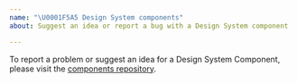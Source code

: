 ```yaml
---
name: "\U0001F5A5 Design System components"
about: Suggest an idea or report a bug with a Design System component

---
```


<!-- Click "Preview" for a nicer view! -->

To report a problem or suggest an idea for a Design System Component, please visit the [components repository](https://github.com/designsystemau/design-system-components/issues/new/choose).

